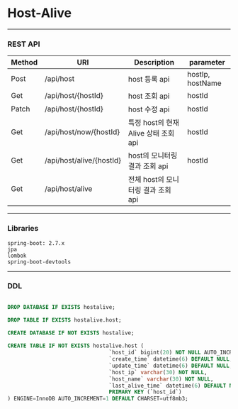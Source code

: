 # Host-Alive

---

### REST API
|Method|URI|Description|parameter|
|---|---|---|---|
|Post|/api/host|host 등록 api|hostIp, hostName|
|Get|/api/host/{hostId}|host 조회 api|hostId|
|Patch|/api/host/{hostId}|host 수정 api|hostId|
|Get|/api/host/now/{hostId}|특정 host의 현재 Alive 상태 조회 api|hostId|
|Get|/api/host/alive/{hostId}|host의 모니터링 결과 조회 api|hostId|
|Get|/api/host/alive|전체 host의 모니터링 결과 조회 api||

---

### Libraries
```
spring-boot: 2.7.x
jpa
lombok
spring-boot-devtools
```

---

### DDL
```sql

DROP DATABASE IF EXISTS hostalive;

DROP TABLE IF EXISTS hostalive.host;
   
CREATE DATABASE IF NOT EXISTS hostalive;

CREATE TABLE IF NOT EXISTS hostalive.host (
                                `host_id` bigint(20) NOT NULL AUTO_INCREMENT,
                                `create_time` datetime(6) DEFAULT NULL,
                                `update_time` datetime(6) DEFAULT NULL,
                                `host_ip` varchar(30) NOT NULL,
                                `host_name` varchar(30) NOT NULL,
                                `last_alive_time` datetime(6) DEFAULT NULL,
                                PRIMARY KEY (`host_id`)
) ENGINE=InnoDB AUTO_INCREMENT=1 DEFAULT CHARSET=utf8mb3;

```